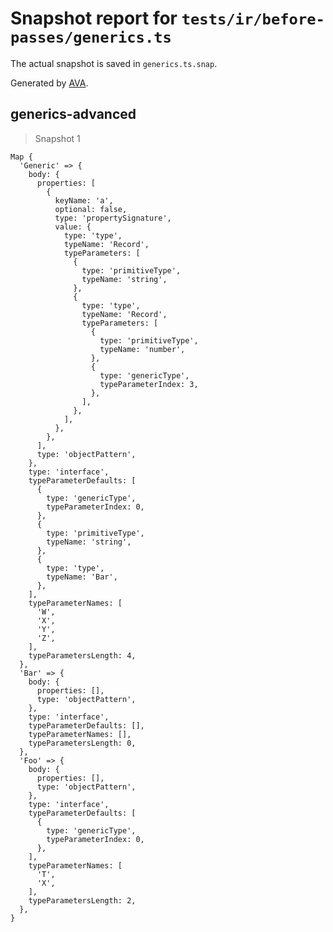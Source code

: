 # Snapshot report for `tests/ir/before-passes/generics.ts`

The actual snapshot is saved in `generics.ts.snap`.

Generated by [AVA](https://avajs.dev).

## generics-advanced

> Snapshot 1

    Map {
      'Generic' => {
        body: {
          properties: [
            {
              keyName: 'a',
              optional: false,
              type: 'propertySignature',
              value: {
                type: 'type',
                typeName: 'Record',
                typeParameters: [
                  {
                    type: 'primitiveType',
                    typeName: 'string',
                  },
                  {
                    type: 'type',
                    typeName: 'Record',
                    typeParameters: [
                      {
                        type: 'primitiveType',
                        typeName: 'number',
                      },
                      {
                        type: 'genericType',
                        typeParameterIndex: 3,
                      },
                    ],
                  },
                ],
              },
            },
          ],
          type: 'objectPattern',
        },
        type: 'interface',
        typeParameterDefaults: [
          {
            type: 'genericType',
            typeParameterIndex: 0,
          },
          {
            type: 'primitiveType',
            typeName: 'string',
          },
          {
            type: 'type',
            typeName: 'Bar',
          },
        ],
        typeParameterNames: [
          'W',
          'X',
          'Y',
          'Z',
        ],
        typeParametersLength: 4,
      },
      'Bar' => {
        body: {
          properties: [],
          type: 'objectPattern',
        },
        type: 'interface',
        typeParameterDefaults: [],
        typeParameterNames: [],
        typeParametersLength: 0,
      },
      'Foo' => {
        body: {
          properties: [],
          type: 'objectPattern',
        },
        type: 'interface',
        typeParameterDefaults: [
          {
            type: 'genericType',
            typeParameterIndex: 0,
          },
        ],
        typeParameterNames: [
          'T',
          'X',
        ],
        typeParametersLength: 2,
      },
    }
